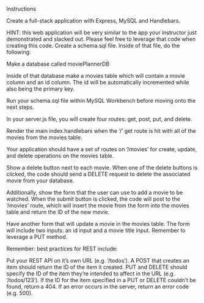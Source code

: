 Instructions

Create a full-stack application with Express, MySQL and Handlebars.

HINT: this web application will be very similar to the app your instructor just demonstrated and slacked out. Please feel free to leverage that code when creating this code.
Create a schema.sql file. Inside of that file, do the following:

Make a database called moviePlannerDB

Inside of that database make a movies table which will contain a movie column and an id column. The id will be automatically incremented while also being the primary key.

Run your schema.sql file within MySQL Workbench before moving onto the next steps.

In your server.js file, you will create four routes: get, post, put, and delete.

Render the main index.handlebars when the ‘/’ get route is hit with all of the movies from the movies table.

Your application should have a set of routes on ‘/movies’ for create, update, and delete operations on the movies table.

Show a delete button next to each movie. When one of the delete buttons is clicked, the code should send a DELETE request to delete the associated movie from your database.

Additionally, show the form that the user can use to add a movie to be watched. When the submit button is clicked, the code will post to the ‘/movies’ route, which will insert the movie from the form into the movies table and return the ID of the new movie.

Have another form that will update a movie in the movies table. The form will include two inputs: an id input and a movie title input. Remember to leverage a PUT method.

Remember: best practices for REST include:

Put your REST API on it’s own URL (e.g. ‘/todos’).
A POST that creates an item should return the ID of the item it created.
PUT and DELETE should specify the ID of the item they’re intended to affect in the URL (e.g. ‘/todos/123’).
If the ID for the item specified in a PUT or DELETE couldn’t be found, return a 404.
If an error occurs in the server, return an error code (e.g. 500).